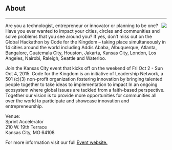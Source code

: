 ﻿## About
---
<img src="{{assets}}/images/earth.jpg" style="float:right"/>

Are you a technologist, entrepreneur or innovator or planning to be one?
Have you ever wanted to impact your cities, circles and communities and
solve problems that you see around you? If yes, don’t miss out on the
Global Hackathon by Code for the Kingdom – taking place simultaneously
in 14 cities around the world including Addis Ababa, Albuquerque,
Atlanta, Bangalore, Guatemala City, Houston, Jakarta, Kansas City,
London, Los Angeles, Nairobi, Raleigh, Seattle and Waterloo.

Join the Kansas City event that kicks off on the weekend of Fri Oct 2 -
Sun Oct 4, 2015. Code for the Kingdom is an initiative of Leadership
Network, a 501 (c)(3) non-profit organization fostering innovation by
bringing talented people together to take ideas to implementation to
impact In an ongoing ecosystem where global issues are tackled from a
faith-based perspective. Together our vision is to provide more
opportunities for communities all over the world to participate and
showcase innovation and entrepreneurship.

Venue:  
Sprint Accelerator <br>
210 W. 19th Terrace <br>
Kansas City, MO 64108<br>


For more information visit our full [Event website.](https://c4tkkc2015.eventbrite.com)


